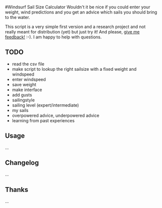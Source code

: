 #Windsurf Sail Size Calculator
Wouldn't it be nice if you could enter your weight, wind predictions and you get an advice which sails you should bring to the water. 

This script is a very simple first version and a research project and not really meant for distribution (yet) but just try it! And please, [give me feedback!](https://github.com/jceelen/windsurf-sailsize-calculator/issues) :-). I am happy to help with questions.

## TODO ##
- read the csv file
- make script to lookup the right sailsize with a fixed weight and windspeed
- enter windspeed
- save weight
- make interface
- add gusts
- sailingstyle
- sailing level (expert/intermediate)
- my sails
- overpowered advice, underpowered advice
- learning from past experiences


## Usage ##
...

## Changelog
...

## Thanks ##
...